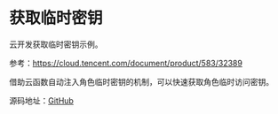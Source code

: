 # 获取临时密钥

云开发获取临时密钥示例。

参考：https://cloud.tencent.com/document/product/583/32389

借助云函数自动注入角色临时密钥的机制，可以快速获取角色临时访问密钥。

源码地址：[GitHub](https://github.com/TencentCloudBase/cloudbase-examples/blob/master/access-token/README.md)